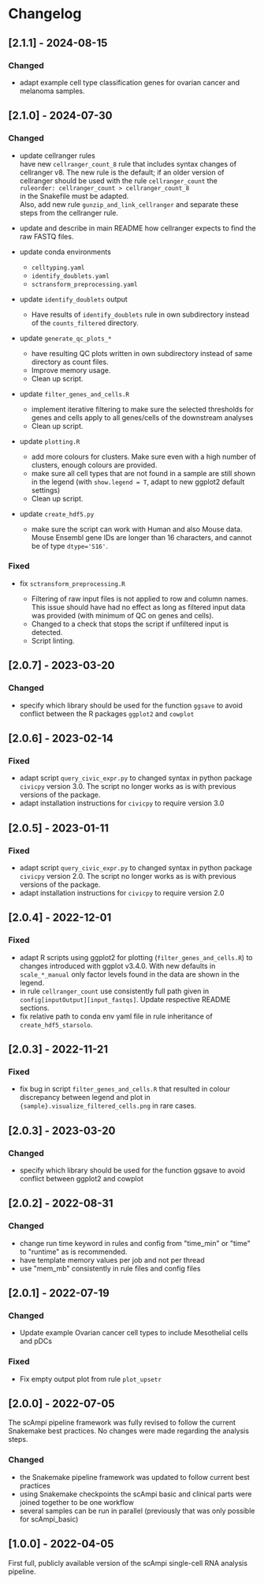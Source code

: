 # Changelog

## [2.1.1] - 2024-08-15

### Changed

- adapt example cell type classification genes for ovarian cancer and melanoma samples.


## [2.1.0] - 2024-07-30

### Changed

- update cellranger rules  
  have new `cellranger_count_8` rule that includes syntax changes of cellranger v8. The new rule is the default; if an older version of cellranger should be used with the rule `cellranger_count` the  
  `ruleorder: cellranger_count > cellranger_count_8`  
  in the Snakefile must be adapted.  
  Also, add new rule `gunzip_and_link_cellranger` and separate these steps from the cellranger rule.

- update and describe in main README how cellranger expects to find the raw FASTQ files.

- update conda environments

  - `celltyping.yaml`
  - `identify_doublets.yaml`
  - `sctransform_preprocessing.yaml`

- update `identify_doublets` output

  - Have results of `identify_doublets` rule in own subdirectory instead of the `counts_filtered` directory.

- update `generate_qc_plots_*`

  - have resulting QC plots written in own subdirectory instead of same directory as count files.
  - Improve memory usage.
  - Clean up script.

- update `filter_genes_and_cells.R`

  - implement iterative filtering to make sure the selected thresholds for genes and cells apply to all genes/cells of the downstream analyses
  - Clean up script.

- update `plotting.R`

  - add more colours for clusters. Make sure even with a high number of clusters, enough colours are provided.
  - make sure all cell types that are not found in a sample are still shown in the legend (with `show.legend = T`, adapt to new ggplot2 default settings)
  - Clean up script.

- update `create_hdf5.py`
  - make sure the script can work with Human and also Mouse data. Mouse Ensembl gene IDs are longer than 16 characters, and cannot be of type `dtype='S16'`.

### Fixed

- fix `sctransform_preprocessing.R`

  - Filtering of raw input files is not applied to row and column names. This issue should have had no effect as long as filtered input data was provided (with minimum of QC on genes and cells).  
  - Changed to a check that stops the script if unfiltered input is detected.
  - Script linting.


## [2.0.7] - 2023-03-20

### Changed

- specify which library should be used for the function `ggsave` to avoid conflict between the R packages `ggplot2` and `cowplot`

## [2.0.6] - 2023-02-14

### Fixed

- adapt script `query_civic_expr.py` to changed syntax in python package `civicpy` version 3.0. The script no longer works as is with previous versions of the package.
- adapt installation instructions for `civicpy` to require version 3.0

## [2.0.5] - 2023-01-11

### Fixed

- adapt script `query_civic_expr.py` to changed syntax in python package `civicpy` version 2.0. The script no longer works as is with previous versions of the package.
- adapt installation instructions for `civicpy` to require version 2.0

## [2.0.4] - 2022-12-01

### Fixed

- adapt R scripts using ggplot2 for plotting (`filter_genes_and_cells.R`) to changes introduced with ggplot v3.4.0. With new defaults in `scale_*_manual` only factor levels found in the data are shown in the legend.
- in rule `cellranger_count` use consistently full path given in `config[inputOutput][input_fastqs]`. Update respective README sections.
- fix relative path to conda env yaml file in rule inheritance of `create_hdf5_starsolo`.

## [2.0.3] - 2022-11-21

### Fixed

- fix bug in script `filter_genes_and_cells.R` that resulted in colour discrepancy between legend and plot in `{sample}.visualize_filtered_cells.png` in rare cases.

## [2.0.3] - 2023-03-20

### Changed

- specify which library should be used for the function ggsave to avoid conflict between ggplot2 and cowplot

## [2.0.2] - 2022-08-31

### Changed

- change run time keyword in rules and config from "time_min" or "time" to "runtime" as is recommended.
- have template memory values per job and not per thread
- use "mem_mb" consistently in rule files and config files

## [2.0.1] - 2022-07-19

### Changed

- Update example Ovarian cancer cell types to include Mesothelial cells and pDCs

### Fixed

- Fix empty output plot from rule `plot_upsetr`

## [2.0.0] - 2022-07-05

The scAmpi pipeline framework was fully revised to follow the current Snakemake best practices.
No changes were made regarding the analysis steps.

### Changed

- the Snakemake pipeline framework was updated to follow current best practices
- using Snakemake checkpoints the scAmpi basic and clinical parts were joined together to be one workflow
- several samples can be run in parallel (previously that was only possible for scAmpi_basic)

## [1.0.0] - 2022-04-05

First full, publicly available version of the scAmpi single-cell RNA analysis pipeline.
